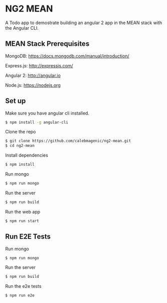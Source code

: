 # NG2 MEAN

A Todo app to demostrate building an angular 2 app in the MEAN stack with the Angular CLI.

## MEAN Stack Prerequisites
MongoDB: https://docs.mongodb.com/manual/introduction/

Express.js: http://expressjs.com/

Angular 2: http://angular.io

Node.js: https://nodejs.org

## Set up
Make sure you have angular cli installed.
```bash
$ npm install -g angular-cli
```

Clone the repo
```bash
$ git clone https://github.com/calebmagenic/ng2-mean.git
$ cd ng2-mean
```

Install dependencies
```bash
$ npm install
```

Run mongo
```bash
$ npm run mongo
```

Run the server
```bash
$ npm run build
```

Run the web app
```bash
$ npm run start
```

## Run E2E Tests
Run mongo
```bash
$ npm run mongo
```

Run the server
```bash
$ npm run build
```

Run the e2e tests
```bash
$ npm run e2e
```
